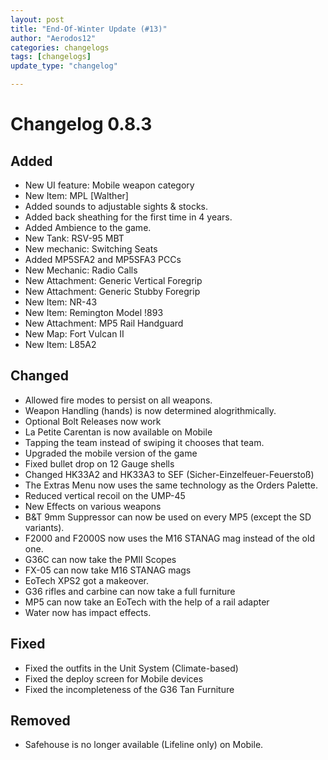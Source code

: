 ```yaml
---
layout: post
title: "End-Of-Winter Update (#13)"
author: "Aerodos12"
categories: changelogs
tags: [changelogs]
update_type: "changelog"

---
```


# Changelog 0.8.3

## Added
- New UI feature: Mobile weapon category
- New Item: MPL [Walther]
- Added sounds to adjustable sights & stocks.
- Added back sheathing for the first time in 4 years.
- Added Ambience to the game.
- New Tank: RSV-95 MBT
- New mechanic: Switching Seats
- Added MP5SFA2 and MP5SFA3 PCCs
- New Mechanic: Radio Calls
- New Attachment: Generic Vertical Foregrip
- New Attachment: Generic Stubby Foregrip
- New Item: NR-43
- New Item: Remington Model !893
- New Attachment: MP5 Rail Handguard
- New Map: Fort Vulcan II
- New Item: L85A2

## Changed

- Allowed fire modes to persist on all weapons.
- Weapon Handling (hands) is now determined alogrithmically.
- Optional Bolt Releases now work
- La Petite Carentan is now available on Mobile
- Tapping the team instead of swiping it chooses that team.
- Upgraded the mobile version of the game
- Fixed bullet drop on 12 Gauge shells
- Changed HK33A2 and HK33A3 to SEF (Sicher-Einzelfeuer-Feuerstoß)
- The Extras Menu now uses the same technology as the Orders Palette.
- Reduced vertical recoil on the UMP-45
- New Effects on various weapons
- B&T 9mm Suppressor can now be used on every MP5 (except the SD variants).
- F2000 and F2000S now uses the M16 STANAG mag instead of the old one.
- G36C can now take the PMII Scopes
- FX-05 can now take M16 STANAG mags
- EoTech XPS2 got a makeover.
- G36 rifles and carbine can now take a full furniture
- MP5 can now take an EoTech with the help of a rail adapter
- Water now has impact effects.

## Fixed

- Fixed the outfits in the Unit System (Climate-based)
- Fixed the deploy screen for Mobile devices
- Fixed the incompleteness of the G36 Tan Furniture


## Removed

- Safehouse is no longer available (Lifeline only) on Mobile.
